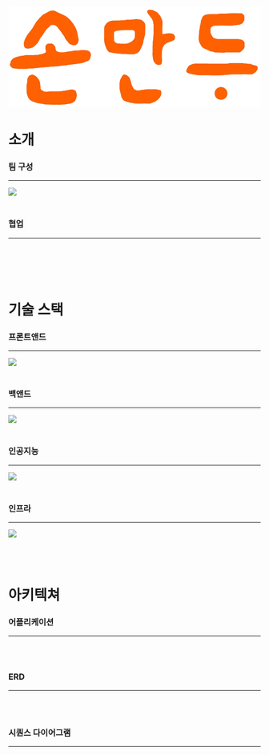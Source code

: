 <img src="./readme-image/logo.png">

# 소개

### 팀 구성

---

<img src='팀이미지'>

<br/>
<br/>

### 협업

---

<br/>
<br/>
<br/>
<br/>

# 기술 스택

### 프론트앤드

---

<img width=100 src='FE 기술스택 이미지'>

<br/>
<br/>

### 백앤드

---

<img width=100 src='BE 기술스택 이미지'>

<br/>
<br/>

### 인공지능

---

<img width=100 src='AI 기술스택 이미지'>

<br/>
<br/>

### 인프라

---

<img width=100 src='Infra 기술스택 이미지'>

<br/>
<br/>
<br/>
<br/>

# 아키텍쳐

### 어플리케이션

---

<img src="">

<br/>
<br/>

### ERD

---

<img src="">

<br/>
<br/>

### 시퀀스 다이어그램

---

<img src="">
